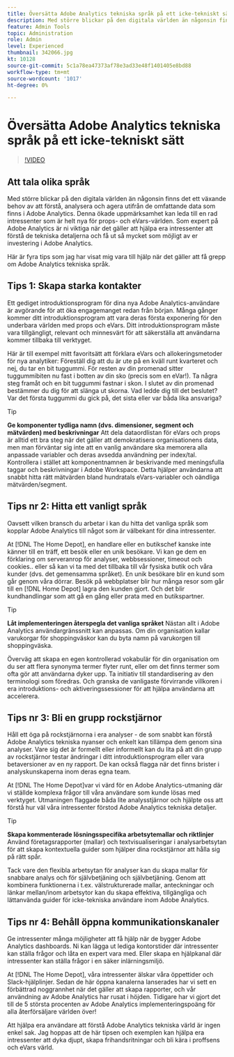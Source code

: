 ```yaml
---
title: Översätta Adobe Analytics tekniska språk på ett icke-tekniskt sätt
description: Med större blickar på den digitala världen än någonsin finns det ett växande behov av att förstå, analysera och agera utifrån de omfattande data som finns i Adobe Analytics. Denna ökade uppmärksamhet kan leda till en rad intressenter som är helt nya för props- och eVars-världen. Som expert på Adobe Analytics är ni viktiga när det gäller att hjälpa era intressenter att förstå de tekniska detaljerna och få ut så mycket som möjligt av er investering i Adobe Analytics.
feature: Admin Tools
topic: Administration
role: Admin
level: Experienced
thumbnail: 342066.jpg
kt: 10128
source-git-commit: 5c1a78ea47373af78e3ad33e48f1401405e8bd88
workflow-type: tm+mt
source-wordcount: '1017'
ht-degree: 0%

---
```



# Översätta Adobe Analytics tekniska språk på ett icke-tekniskt sätt

>[!VIDEO](https://video.tv.adobe.com/v/342066/?quality=12&learn=on)

## Att tala olika språk

Med större blickar på den digitala världen än någonsin finns det ett växande behov av att förstå, analysera och agera utifrån de omfattande data som finns i Adobe Analytics. Denna ökade uppmärksamhet kan leda till en rad intressenter som är helt nya för props- och eVars-världen. Som expert på Adobe Analytics är ni viktiga när det gäller att hjälpa era intressenter att förstå de tekniska detaljerna och få ut så mycket som möjligt av er investering i Adobe Analytics.

Här är fyra tips som jag har visat mig vara till hjälp när det gäller att få grepp om Adobe Analytics tekniska språk.

## Tips 1: Skapa starka kontakter

Ett gediget introduktionsprogram för dina nya Adobe Analytics-användare är avgörande för att öka engagemanget redan från början. Många gånger kommer ditt introduktionsprogram att vara deras första exponering för den underbara världen med props och eVars. Ditt introduktionsprogram måste vara tillgängligt, relevant och minnesvärt för att säkerställa att användarna kommer tillbaka till verktyget.

Här är till exempel mitt favoritsätt att förklara eVars och allokeringsmetoder för nya analytiker: Föreställ dig att du är ute på en kväll runt kvarteret och nej, du tar en bit tuggummi. För resten av din promenad sitter tuggummibiten nu fast i botten av din sko (precis som en eVar!). Ta några steg framåt och en bit tuggummi fastnar i skon. I slutet av din promenad bestämmer du dig för att slänga ut skorna. Vad ledde dig till det beslutet? Var det första tuggummi du gick på, det sista eller var båda lika ansvariga?

>[!TIP]
>
>**Ge komponenter tydliga namn (dvs. dimensioner, segment och mätvärden) med beskrivningar**
>Att dela dataordlistan för eVars och props är alltid ett bra steg när det gäller att demokratisera organisationens data, men man förväntar sig inte att en vanlig användare ska memorera alla anpassade variabler och deras avsedda användning per index/tal. Kontrollera i stället att komponentnamnen är beskrivande med meningsfulla taggar och beskrivningar i Adobe Workspace. Detta hjälper användarna att snabbt hitta rätt mätvärden bland hundratals eVars-variabler och oändliga mätvärden/segment.

## Tips nr 2: Hitta ett vanligt språk

Oavsett vilken bransch du arbetar i kan du hitta det vanliga språk som kopplar Adobe Analytics till något som är välbekant för dina intressenter.

At [!DNL The Home Depot], en handlare eller en butikschef kanske inte känner till en träff, ett besök eller en unik besökare. Vi kan ge dem en förklaring om serveranrop för analyser, webbsessioner, timeout och cookies.. eller så kan vi ta med det tillbaka till vår fysiska butik och våra kunder (dvs. det gemensamma språket). En unik besökare blir en kund som går genom våra dörrar. Besök på webbplatser blir hur många resor som går till en [!DNL Home Depot] lagra den kunden gjort. Och det blir kundhandlingar som att gå en gång eller prata med en butikspartner.

>[!TIP]
>
>**Låt implementeringen återspegla det vanliga språket**
>Nästan allt i Adobe Analytics användargränssnitt kan anpassas. Om din organisation kallar varukorgar för shoppingväskor kan du byta namn på varukorgen till shoppingväska.
>
>Överväg att skapa en egen kontrollerad vokabulär för din organisation om du ser att flera synonyma termer flyter runt, eller om det finns termer som ofta gör att användarna dyker upp. Ta initiativ till standardisering av den terminologi som föredras. Och granska de vanligaste förvirrande villkoren i era introduktions- och aktiveringssessioner för att hjälpa användarna att accelerera.

## Tips nr 3: Bli en grupp rockstjärnor

Håll ett öga på rockstjärnorna i era analyser - de som snabbt kan förstå Adobe Analytics tekniska nyanser och enkelt kan tillämpa dem genom sina analyser. Vare sig det är formellt eller informellt kan du lita på att din grupp av rockstjärnor testar ändringar i ditt introduktionsprogram eller vara betaversioner av en ny rapport. De kan också flagga när det finns brister i analyskunskaperna inom deras egna team.

At [!DNL The Home Depot]var vi värd för en Adobe Analytics-utmaning där vi ställde komplexa frågor till våra användare som kunde lösas med verktyget. Utmaningen flaggade båda lite analysstjärnor och hjälpte oss att förstå hur väl våra intressenter förstod Adobe Analytics tekniska detaljer.

>[!TIP]
>
>**Skapa kommenterade lösningsspecifika arbetsytemallar och riktlinjer**
>Använd företagsrapporter (mallar) och textvisualiseringar i analysarbetsytan för att skapa kontextuella guider som hjälper dina rockstjärnor att hålla sig på rätt spår.
>
>Tack vare den flexibla arbetsytan för analyser kan du skapa mallar för snabbare analys och för självbetjäning och självbetjäning. Genom att kombinera funktionerna i t.ex. välstrukturerade mallar, anteckningar och länkar mellan/inom arbetsytor kan du skapa effektiva, tillgängliga och lättanvända guider för icke-tekniska användare inom Adobe Analytics.

## Tips nr 4: Behåll öppna kommunikationskanaler

Ge intressenter många möjligheter att få hjälp när de bygger Adobe Analytics dashboards. Ni kan lägga ut lediga kontorstider där intressenter kan ställa frågor och låta en expert vara med. Eller skapa en hjälpkanal där intressenter kan ställa frågor i en säker inlärningsmiljö.

At [!DNL The Home Depot], våra intressenter älskar våra öppettider och Slack-hjälplinjer. Sedan de här öppna kanalerna lanserades har vi sett en förbättrad noggrannhet när det gäller att skapa rapporter, och vår användning av Adobe Analytics har rusat i höjden. Tidigare har vi gjort det till de 5 största procenten av Adobe Analytics implementeringspoäng för alla återförsäljare världen över!

Att hjälpa era användare att förstå Adobe Analytics tekniska värld är ingen enkel sak. Jag hoppas att de här tipsen och exemplen kan hjälpa era intressenter att dyka djupt, skapa frihandsritningar och bli kära i proffsens och eVars värld.
